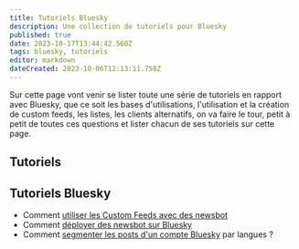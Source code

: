 ```yaml
---
title: Tutoriels Bluesky
description: Une collection de tutoriels pour Bluesky
published: true
date: 2023-10-17T13:44:42.560Z
tags: bluesky, tutoriels
editor: markdown
dateCreated: 2023-10-06T12:13:11.758Z
---
```


Sur cette page vont venir se lister toute une série de tutoriels en rapport avec Bluesky, que ce soit les bases d'utilisations, l'utilisation et la création de custom feeds, les listes, les clients alternatifs, on va faire le tour, petit à petit de toutes ces questions et lister chacun de ses tutoriels sur cette page. 

## Tutoriels

## Tutoriels Bluesky
- Comment [utiliser les Custom Feeds avec des newsbot](https://blog.rmendes.net/2023/08/18/bluesky-comment-utiliser.html)
- Comment [déployer des newsbot sur Bluesky](https://blog.rmendes.net/2023/08/14/comment-dployer-un.html)
- Comment [segmenter les posts d'un compte Bluesky](https://blog.rmendes.net/2023/08/29/comment-segmenter-un.html) par langues ?